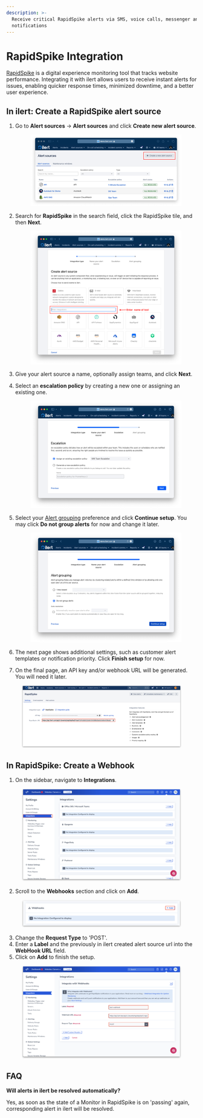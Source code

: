 ```yaml
---
description: >-
  Receive critical RapidSpike alerts via SMS, voice calls, messenger and push
  notifications
---
```


# RapidSpike Integration

[RapidSpike](https://www.rapidspike.com/) is a digital experience monitoring tool that tracks website performance. Integrating it with ilert allows users to receive instant alerts for issues, enabling quicker response times, minimized downtime, and a better user experience.

## In ilert: Create a RapidSpike alert source <a href="#create-alarm-source" id="create-alarm-source"></a>

1.  Go to **Alert sources** -> **Alert sources** and click **Create new alert source**.

    <figure><img src="../../.gitbook/assets/Screenshot 2023-08-28 at 10.21.10.png" alt=""><figcaption></figcaption></figure>
2.  Search for **RapidSpike** in the search field, click the RapidSpike tile, and then **Next**.&#x20;

    <figure><img src="../../.gitbook/assets/Screenshot 2023-08-28 at 10.24.23.png" alt=""><figcaption></figcaption></figure>
3. Give your alert source a name, optionally assign teams, and click **Next**.
4.  Select an **escalation policy** by creating a new one or assigning an existing one.

    <figure><img src="../../.gitbook/assets/Screenshot 2023-08-28 at 11.37.47.png" alt=""><figcaption></figcaption></figure>
5.  Select your [Alert grouping](../../alerting/alert-sources.md#alert-grouping) preference and click **Continue setup**. You may click **Do not group alerts** for now and change it later.&#x20;

    <figure><img src="../../.gitbook/assets/Screenshot 2023-08-28 at 11.38.24.png" alt=""><figcaption></figcaption></figure>
6. The next page shows additional settings, such as customer alert templates or notification priority. Click **Finish setup** for now.
7. On the final page, an API key and/or webhook URL will be generated. You will need it later.

<figure><img src="../../.gitbook/assets/il-1 (1) (1).png" alt="" width="563"><figcaption></figcaption></figure>

## In RapidSpike: Create a Webhook

1. On the sidebar, navigate to **Integrations**.

<figure><img src="../../.gitbook/assets/1 (1) (1) (1) (1) (1).png" alt=""><figcaption></figcaption></figure>

2. Scroll to the **Webhooks** section and click on **Add**.

<figure><img src="../../.gitbook/assets/2 (1) (1) (1) (1) (1).png" alt=""><figcaption></figcaption></figure>

3. Change the **Request Type** to 'POST'.
4. Enter a **Label** and the previously in ilert created alert source url into the **WebHook URL** field.
5. Click on **Add** to finish the setup.

<figure><img src="../../.gitbook/assets/3 (1) (1) (1) (1) (1).png" alt=""><figcaption></figcaption></figure>

## FAQ <a href="#faq" id="faq"></a>

**Will alerts in ilert be resolved automatically?**

Yes, as soon as the state of a Monitor in RapidSpike is on 'passing' again, corresponding alert in ilert will be resolved.
